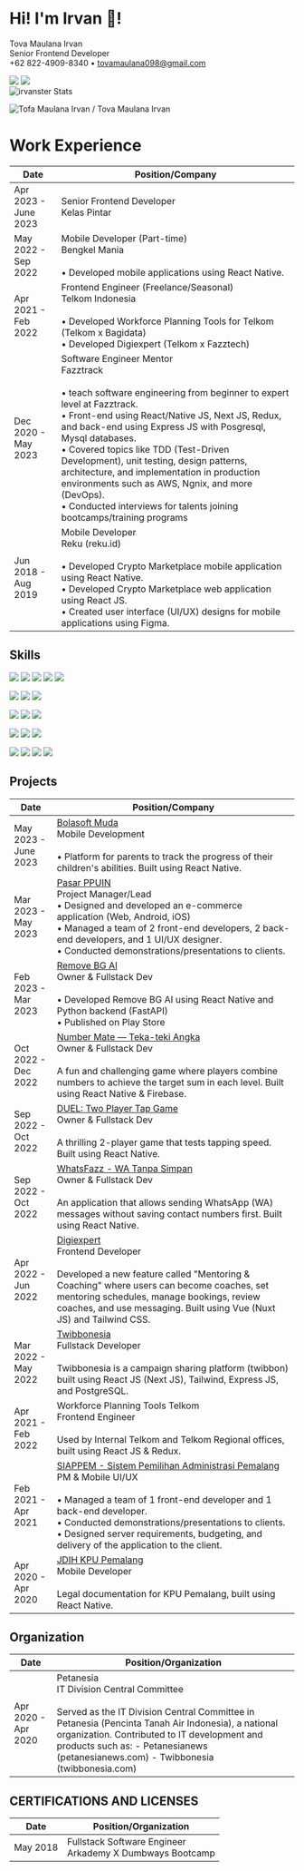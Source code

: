 # Hi! I'm Irvan 👋!

Tova Maulana Irvan<br>
Senior Frontend Developer<br>
+62 822-4909-8340 • tovamaulana098@gmail.com

[<img src="https://img.shields.io/badge/WhatsApp-25D366?style=for-the-badge&logo=whatsapp&logoColor=white" />](https://wa.me/6282249098340) [<img src="https://img.shields.io/badge/LinkedIn-0077B5?style=for-the-badge&logo=linkedin&logoColor=white" />](https://www.linkedin.com/in/irvanster/)
<br>
![irvanster Stats](https://github-readme-stats.vercel.app/api?username=irvanster&theme=react&show_icons=true&hide_border=true&count_private=true&rank_icon=percentile&include_all_commits=true&custom_title=🔥👨‍💻Irvanster&hide_rank=true)

![Tofa Maulana Irvan / Tova Maulana Irvan](https://github-readme-stats.vercel.app/api/top-langs/?username=irvanster&theme=react&show_icons=true&hide_border=true&layout=compact)
# Work Experience

|Date| Position/Company |
|-------|--|
|Apr 2023 - June 2023| Senior Frontend Developer <br> Kelas Pintar  |
|May 2022 - Sep 2022| Mobile Developer (Part-time)<br> Bengkel Mania <br><br>• Developed mobile applications using React Native.  |
|Apr 2021 - Feb 2022| Frontend Engineer (Freelance/Seasonal) <br> Telkom Indonesia<br><br>• Developed Workforce Planning Tools for Telkom (Telkom x Bagidata)<br>• Developed Digiexpert (Telkom x Fazztech)  |
|Dec 2020 - May 2023| Software Engineer Mentor <br> Fazztrack<br><br>• teach software engineering from beginner to expert level at Fazztrack.<br>• Front-end using React/Native JS, Next JS, Redux, and back-end using Express JS with Posgresql, Mysql databases.<br>• Covered topics like TDD (Test-Driven Development), unit testing, design patterns, architecture, and implementation in production environments such as AWS, Ngnix, and more (DevOps).<br>• Conducted interviews for talents joining bootcamps/training programs |
|Jun 2018 - Aug 2019| Mobile Developer <br> Reku (reku.id)<br><br>• Developed Crypto Marketplace mobile application using React Native.<br> • Developed Crypto Marketplace web application using React JS. <br> • Created user interface (UI/UX) designs for mobile applications using Figma. |



## Skills
<img src="https://img.shields.io/badge/JavaScript-323330?style=for-the-badge&logo=javascript&logoColor=F7DF1E" /> <img src="https://img.shields.io/badge/TypeScript-007ACC?style=for-the-badge&logo=typescript&logoColor=white" /> <img src="https://img.shields.io/badge/React-20232A?style=for-the-badge&logo=react&logoColor=61DAFB" /> <img src="https://img.shields.io/badge/React_Native-20232A?style=for-the-badge&logo=react&logoColor=61DAFB" /> <img src="https://img.shields.io/badge/next.js-000000?style=for-the-badge&logo=nextdotjs&logoColor=white" />

<img src="https://img.shields.io/badge/Redux-593D88?style=for-the-badge&logo=redux&logoColor=white" /> <img src="https://img.shields.io/badge/GraphQl-E10098?style=for-the-badge&logo=graphql&logoColor=white" /> <img src="https://img.shields.io/badge/React_Query-FF4154?style=for-the-badge&logo=React_Query&logoColor=white" />


<img src="https://img.shields.io/badge/Sass-CC6699?style=for-the-badge&logo=sass&logoColor=white" /> <img src="https://img.shields.io/badge/Tailwind_CSS-38B2AC?style=for-the-badge&logo=tailwind-css&logoColor=white" /> <img src="https://img.shields.io/badge/Bootstrap-563D7C?style=for-the-badge&logo=bootstrap&logoColor=white" />

<img src="https://img.shields.io/badge/Node.js-339933?style=for-the-badge&logo=nodedotjs&logoColor=white" /> <img src="https://img.shields.io/badge/Express.js-000000?style=for-the-badge&logo=express&logoColor=white" /> <img src="https://img.shields.io/badge/fastapi-109989?style=for-the-badge&logo=FASTAPI&logoColor=white" />

<img src="https://img.shields.io/badge/PostgreSQL-316192?style=for-the-badge&logo=postgresql&logoColor=white" /> <img src="https://img.shields.io/badge/MySQL-005C84?style=for-the-badge&logo=mysql&logoColor=white" /> <img src="https://img.shields.io/badge/firebase-ffca28?style=for-the-badge&logo=firebase&logoColor=black" /> <img src="https://img.shields.io/badge/MongoDB-4EA94B?style=for-the-badge&logo=mongodb&logoColor=white" />

## Projects

|Date| Position/Company |
|--|--|
|May 2023 - June 2023|[Bolasoft Muda](https://www.google.com/url?q=https://play.google.com/store/apps/details?id=apk.soft.bolasoft&sa=D&source=editors&ust=1687319584422954&usg=AOvVaw2IcICBbq5ziBilMd5SL8tq)<br> Mobile Development <br><br>• Platform for parents to track the progress of their children's abilities. Built using React Native.  |
|Mar 2023 - May 2023| [Pasar PPUIN](https://pasarppuin.com/)<br> Project Manager/Lead<br>• Designed and developed an e-commerce application (Web, Android, iOS)<br/> • Managed a team of 2 front-end developers, 2 back-end developers, and 1 UI/UX designer. <br/> • Conducted demonstrations/presentations to clients.  |
| Feb 2023 - Mar 2023| [Remove BG AI](https://www.google.com/url?q=https://play.google.com/store/apps/details?id=com.vanella.removebgai&sa=D&source=editors&ust=1687319584423326&usg=AOvVaw1sKcg4IJVxsSvfwsybJUY7) <br> Owner & Fullstack Dev<br><br>• Developed Remove BG AI using React Native and Python backend (FastAPI)<br>• Published on Play Store|
|Oct 2022 - Dec 2022| [Number Mate — Teka-teki Angka](https://www.google.com/url?q=https://play.google.com/store/apps/details?id=com.vanella.numbermate&sa=D&source=editors&ust=1687319584423708&usg=AOvVaw0CaVLzEFwBqcgN2UwBZqa2) <br> Owner & Fullstack Dev<br><br>A fun and challenging game where players combine numbers to achieve the target sum in each level. Built using React Native & Firebase.|
|Sep 2022 - Oct 2022| [DUEL: Two Player Tap Game](https://www.google.com/url?q=https://play.google.com/store/apps/details?id=com.vanella.dueltap&sa=D&source=editors&ust=1687319584424135&usg=AOvVaw0kyiAzbxrSE6RJLXB5tyh-) <br> Owner & Fullstack Dev<br><br>A thrilling 2-player game that tests tapping speed. Built using React Native.|
|Sep 2022 - Oct 2022| [WhatsFazz - WA Tanpa Simpan](https://www.google.com/url?q=https://play.google.com/store/apps/details?id=com.vanella.whatsfazz&sa=D&source=editors&ust=1687319584424542&usg=AOvVaw22JmV2CIEOvjVbzGsBHimx) <br> Owner & Fullstack Dev<br><br>An application that allows sending WhatsApp (WA) messages without saving contact numbers first. Built using React Native.|
|Apr 2022 - Jun 2022| [Digiexpert](https://www.google.com/url?q=https://digiexpert.id/&sa=D&source=editors&ust=1687319584424724&usg=AOvVaw3oiGyG4S_OgNXjxaPNmPDi) <br> Frontend Developer<br><br>Developed a new feature called "Mentoring & Coaching" where users can become coaches, set mentoring schedules, manage bookings, review coaches, and use messaging. Built using Vue (Nuxt JS) and Tailwind CSS.|
|Mar 2022 - May 2022| [Twibbonesia](https://www.google.com/url?q=https://twibbonesia.com/&sa=D&source=editors&ust=1687319584424972&usg=AOvVaw19KfAbu4WzsRObqWIuth-y) <br> Fullstack Developer<br><br>Twibbonesia is a campaign sharing platform (twibbon) built using React JS (Next JS), Tailwind, Express JS, and PostgreSQL.|
|Apr 2021 - Feb 2022| Workforce Planning Tools Telkom <br> Frontend Engineer<br><br>Used by Internal Telkom and Telkom Regional offices, built using React JS & Redux.|
|Feb 2021 - Apr 2021| [SIAPPEM - Sistem Pemilihan Administrasi Pemalang](https://www.google.com/url?q=https://play.google.com/store/apps/details?id=com.cid.dpbkpupemalang&sa=D&source=editors&ust=1687319584425344&usg=AOvVaw2lQjTnxYqfcRcdFKo0jemU) <br> PM & Mobile UI/UX<br><br>• Managed a team of 1 front-end developer and 1 back-end developer. <br/> • Conducted demonstrations/presentations to clients.<br> • Designed server requirements, budgeting, and delivery of the application to the client.|
|Apr 2020 - Apr 2020| [JDIH KPU Pemalang](https://www.google.com/url?q=https://play.google.com/store/apps/details?id=com.artanuvanella.jdihkpupemalang&sa=D&source=editors&ust=1687319584425737&usg=AOvVaw1b6l8Yp-MZD4IvPbLBLdXU) <br> Mobile Developer<br><br>Legal documentation for KPU Pemalang, built using React Native.|

## Organization
|Date| Position/Organization |
|--|--|
|Apr 2020 - Apr 2020| Petanesia <br> IT Division Central Committee<br><br>Served as the IT Division Central Committee in Petanesia (Pencinta Tanah Air Indonesia), a national organization. Contributed to IT development and products such as: - Petanesianews (petanesianews.com) - Twibbonesia (twibbonesia.com)|

## CERTIFICATIONS AND LICENSES
|Date| Position/Organization |
|--|---|
|May 2018| Fullstack Software Engineer<br>Arkademy X Dumbways Bootcamp|

